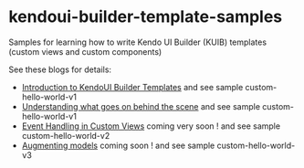 # kendoui-builder-template-samples
Samples for learning how to write Kendo UI Builder (KUIB) templates (custom views and custom components)

See these blogs for details:
 * [Introduction to KendoUI Builder Templates](https://goo.gl/feRMEd) and see sample custom-hello-world-v1
 * [Understanding what goes on behind the scene](https://goo.gl/cDHZoS) and see sample custom-hello-world-v1
 * [Event Handling in Custom Views](tbd) coming very soon !  and see sample custom-hello-world-v2
 * [Augmenting models](tbd) coming soon !  and see sample custom-hello-world-v3
